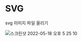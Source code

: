 # SVG

svg 이미지 파일 올리기



![스크린샷 2022-05-18 오후 5 25 10](https://user-images.githubusercontent.com/47776915/168993894-dca872ea-95c9-43ee-992c-a7e7f6d9e989.png)

